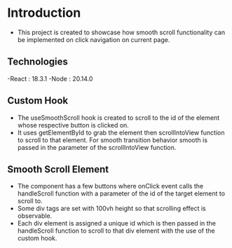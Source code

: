 # Introduction

- This project is created to showcase how smooth scroll functionality can be implemented on click navigation on current page. 

## Technologies

-React : 18.3.1
-Node : 20.14.0

## Custom Hook

- The useSmoothScroll hook is created to scroll to the id of the element whose respective button is clicked on. 
- It uses getElementById to grab the element then scrollIntoView function to scroll to that element.
For smooth transition behavior smooth is passed in the parameter of the scrollIntoView function.

## Smooth Scroll Element

- The component has a few buttons where onClick event calls the handleScroll function with a parameter of the id of the target element to scroll to.
- Some div tags are set with 100vh height so that scrolling effect is observable.
- Each div element is assigned a unique id which is then passed in the handleScroll function to scroll to that div element with the use of the custom hook.